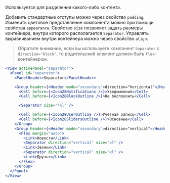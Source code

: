 Используется для разделения какого-либо контента.

Добавить стандартные отступы можно через свойство `padding`.
Изменить цветовое представление компонента можно при помощи свойства `appearance`.
Свойство `size` позволяет задать размеры контейнера, внутри которого располагается `Separator`. Управлять выравниванием внутри контейнера можно через свойство `align`.

> Обратите внимание, если вы используете компонент `Separator` с `direction="block"`,
> то родительский элемент должен быть `flex`-контейнером.

```jsx
<View activePanel="separator">
  <Panel id="separator">
    <PanelHeader>Separator</PanelHeader>

    <Group header={<Header mode="secondary">direction="horizontal"</Header>}>
      <Cell before={<Icon28Notifications />}>Уведомления</Cell>
      <Cell before={<Icon28BlockOutline />}>Не беспокоить</Cell>

      <Separator size="4xl" />

      <Cell before={<Icon28UserOutline />}>Учётная запись</Cell>
      <Cell before={<Icon28SlidersOutline />}>Основные</Cell>
    </Group>
    <Group header={<Header mode="secondary">direction="vertical"</Header>}>
      <Flex margin="auto">
        <Link>Новости</Link>
        <Separator direction="vertical" size="xl" />
        <Link>Звонки</Link>
        <Separator direction="vertical" size="xl" />
        <Link>Друзья</Link>
      </Flex>
    </Group>
  </Panel>
</View>
```
